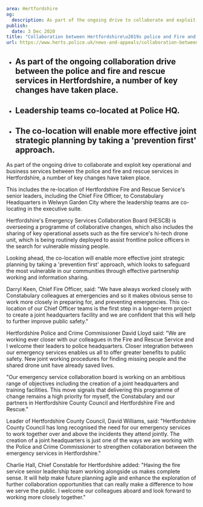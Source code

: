 ```yaml
area: Hertfordshire
og:
  description: As part of the ongoing drive to collaborate and exploit key operational and business services between the police and fire and rescue services in Hertfordshire, a number of key changes have taken place.
publish:
  date: 3 Dec 2020
title: "Collaboration between Hertfordshire\u2019s police and Fire and Rescue services continues to make progress"
url: https://www.herts.police.uk/news-and-appeals/collaboration-between-hertfordshires-police-and-fire-and-rescue-services-continues-to-make-progress-all
```

* ## As part of the ongoing collaboration drive between the police and fire and rescue services in Hertfordshire, a number of key changes have taken place.

 * ## Leadership teams co-located at Police HQ.

 * ## The co-location will enable more effective joint strategic planning by taking a 'prevention first' approach.

As part of the ongoing drive to collaborate and exploit key operational and business services between the police and fire and rescue services in Hertfordshire, a number of key changes have taken place.

This includes the re-location of Hertfordshire Fire and Rescue Service's senior leaders, including the Chief Fire Officer, to Constabulary Headquarters in Welwyn Garden City where the leadership teams are co-locating in the executive suite.

Hertfordshire's Emergency Services Collaboration Board (HESCB) is overseeing a programme of collaborative changes, which also includes the sharing of key operational assets such as the fire service's hi-tech drone unit, which is being routinely deployed to assist frontline police officers in the search for vulnerable missing people.

Looking ahead, the co-location will enable more effective joint strategic planning by taking a 'prevention first' approach, which looks to safeguard the most vulnerable in our communities through effective partnership working and information sharing.

Darryl Keen, Chief Fire Officer, said: "We have always worked closely with Constabulary colleagues at emergencies and so it makes obvious sense to work more closely in preparing for, and preventing emergencies. This co-location of our Chief Officer teams is the first step in a longer-term project to create a joint headquarters facility and we are confident that this will help to further improve public safety."

Hertfordshire Police and Crime Commissioner David Lloyd said: "We are working ever closer with our colleagues in the Fire and Rescue Service and I welcome their leaders to police headquarters. Closer integration between our emergency services enables us all to offer greater benefits to public safety. New joint working procedures for finding missing people and the shared drone unit have already saved lives.

"Our emergency service collaboration board is working on an ambitious range of objectives including the creation of a joint headquarters and training facilities. This move signals that delivering this programme of change remains a high priority for myself, the Constabulary and our partners in Hertfordshire County Council and Hertfordshire Fire and Rescue."

Leader of Hertfordshire County Council, David Williams, said: "Hertfordshire County Council has long recognised the need for our emergency services to work together over and above the incidents they attend jointly. The creation of a joint headquarters is just one of the ways we are working with the Police and Crime Commissioner to strengthen collaboration between the emergency services in Hertfordshire."

Charlie Hall, Chief Constable for Hertfordshire added: "Having the fire service senior leadership team working alongside us makes complete sense. It will help make future planning agile and enhance the exploration of further collaboration opportunities that can really make a difference to how we serve the public. I welcome our colleagues aboard and look forward to working more closely together."
